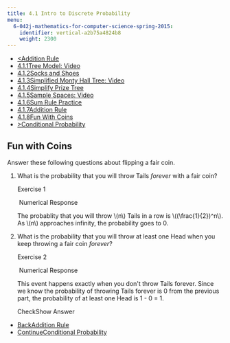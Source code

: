 ```yaml
---
title: 4.1 Intro to Discrete Probability
menu:
  6-042j-mathematics-for-computer-science-spring-2015:
    identifier: vertical-a2b75a4824b8
    weight: 2300
---
```

*   [<Addition Rule](/courses/electrical-engineering-and-computer-science/6-042j-mathematics-for-computer-science-spring-2015/probability/tp11-2/vertical-d95cbbc345c2)
*   [4.1.1Tree Model: Video](/courses/electrical-engineering-and-computer-science/6-042j-mathematics-for-computer-science-spring-2015/probability/tp11-2)
*   [4.1.2Socks and Shoes](/courses/electrical-engineering-and-computer-science/6-042j-mathematics-for-computer-science-spring-2015/probability/tp11-2/vertical-dcc88d262213)
*   [4.1.3Simplified Monty Hall Tree: Video](/courses/electrical-engineering-and-computer-science/6-042j-mathematics-for-computer-science-spring-2015/probability/tp11-2/vertical-65858dc50455)
*   [4.1.4Simplify Prize Tree](/courses/electrical-engineering-and-computer-science/6-042j-mathematics-for-computer-science-spring-2015/probability/tp11-2/vertical-9542d6e9bbc8)
*   [4.1.5Sample Spaces: Video](/courses/electrical-engineering-and-computer-science/6-042j-mathematics-for-computer-science-spring-2015/probability/tp11-2/vertical-7e0be1baca38)
*   [4.1.6Sum Rule Practice](/courses/electrical-engineering-and-computer-science/6-042j-mathematics-for-computer-science-spring-2015/probability/tp11-2/vertical-eb54695f6f66)
*   [4.1.7Addition Rule](/courses/electrical-engineering-and-computer-science/6-042j-mathematics-for-computer-science-spring-2015/probability/tp11-2/vertical-d95cbbc345c2)
*   [4.1.8Fun With Coins](/courses/electrical-engineering-and-computer-science/6-042j-mathematics-for-computer-science-spring-2015/probability/tp11-2/vertical-a2b75a4824b8)
*   [\>Conditional Probability](/courses/electrical-engineering-and-computer-science/6-042j-mathematics-for-computer-science-spring-2015/probability/tp12-1)

Fun with Coins
--------------

  
Answer these following questions about flipping a fair coin.

1.  What is the probability that you will throw Tails _forever_ with a fair coin?
    
    Exercise 1
    
    &nbsp;Numerical Response&nbsp;
    
    The probablity that you will throw \\(n\\) Tails in a row is \\((\\frac{1}{2})^n\\). As \\(n\\) approaches infinity, the probability goes to 0.
    
2.  What is the probability that you will throw at least one Head when you keep throwing a fair coin _forever_?
    
    Exercise 2
    
    &nbsp;Numerical Response&nbsp;
    
    This event happens exactly when you don't throw Tails forever. Since we know the probability of throwing Tails forever is 0 from the previous part, the probability of at least one Head is 1 - 0 = 1.
    
    CheckShow Answer
    

*   [BackAddition Rule](/courses/electrical-engineering-and-computer-science/6-042j-mathematics-for-computer-science-spring-2015/probability/tp11-2/vertical-d95cbbc345c2)
*   [ContinueConditional Probability](/courses/electrical-engineering-and-computer-science/6-042j-mathematics-for-computer-science-spring-2015/probability/tp12-1)